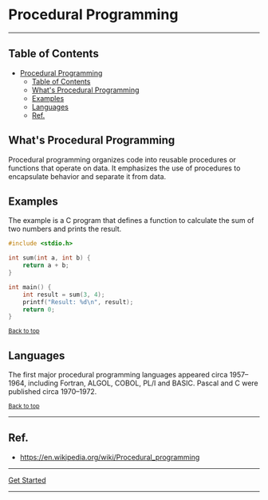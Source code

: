 # Procedural Programming

---

## Table of Contents
<!-- TOC -->
* [Procedural Programming](#procedural-programming)
  * [Table of Contents](#table-of-contents)
  * [What's Procedural Programming](#whats-procedural-programming)
  * [Examples](#examples)
  * [Languages](#languages)
  * [Ref.](#ref)
<!-- TOC -->


## What's Procedural Programming

Procedural programming organizes code into reusable procedures or functions that operate on data. It emphasizes the use of procedures to encapsulate behavior and separate it from data.

## Examples

The example is a C program that defines a function to calculate the sum of two numbers and prints the result.

```c
#include <stdio.h>

int sum(int a, int b) {
    return a + b;
}

int main() {
    int result = sum(3, 4);
    printf("Result: %d\n", result);
    return 0;
}
```

<sub>[Back to top](#table-of-contents)</sub>

## Languages

The first major procedural programming languages appeared circa 1957–1964, including Fortran, ALGOL, COBOL, PL/I and BASIC. Pascal and C were published circa 1970–1972.

<sub>[Back to top](#table-of-contents)</sub>

---

## Ref.

- https://en.wikipedia.org/wiki/Procedural_programming

---

[Get Started](../../common/get-started.md) 

---


